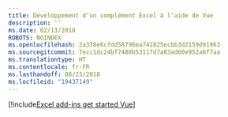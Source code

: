 ```yaml
---
title: Développement d’un complément Excel à l’aide de Vue
description: ''
ms.date: 02/13/2018
ROBOTS: NOINDEX
ms.openlocfilehash: 2a378e6cfdd58796ea742825ecbb3d2159d91963
ms.sourcegitcommit: 7ecc1dc24bf7488b53117d7a83ad60e952a6f7aa
ms.translationtype: HT
ms.contentlocale: fr-FR
ms.lasthandoff: 08/23/2018
ms.locfileid: "19437149"
---
```

[!include[Excel add-ins get started Vue](../includes/file-get-started-excel-vue.md)]
